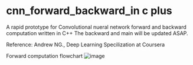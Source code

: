 
# cnn_forward_backward_in c plus

A rapid prototype for Convolutional nueral network forward and backward computation written in C++
The backward and main will be updated ASAP.

Reference: Andrew NG., Deep Learning Specilization at Coursera

Forward computation flowchart
![image](https://user-images.githubusercontent.com/78186650/211235835-e9a197f7-f367-45c7-b364-ce29ae79dbe2.png)
